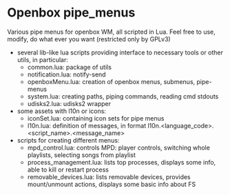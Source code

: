 # Openbox pipe\_menus
Various pipe menus for openbox WM, all scripted in Lua. Feel free to use, modify, do what ever you want (restricted only by GPLv3)

* several lib-like lua scripts providing interface to necessary tools or other utils, in particular:
	- common.lua: package of utils
	- notification.lua: notify-send
	- openboxMenu.lua: creation of openbox menus, submenus, pipe-menus
	- system.lua: creating paths, piping commands, reading cmd stdouts
	- udisks2.lua: udisks2 wrapper
* some assets with l10n or icons:
	- iconSet.lua: containing icon sets for pipe menus
	- l10n.lua: definition of messages, in format l10n.<language\_code>.<script\_name>.<message\_name>
* scripts for creating different menus:
	- mpd_control.lua: controls MPD: player controls, switching whole playlists, selecting songs from playlist
	- process_management.lua: lists top processes, displays some info, able to kill or restart process
	- removable_devices.lua: lists removable devices, provides mount/unmount actions, displays some basic info about FS

